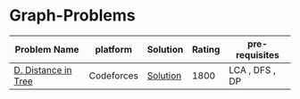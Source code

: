 # Graph-Problems
| Problem Name | platform  | Solution | Rating | pre-requisites |
|-------------|-----------|--------| --------|-------|
| [D. Distance in Tree](https://codeforces.com/contest/161/problem/D) |Codeforces | [Solution](Distance_in_Tree.cpp) | 1800|LCA , DFS , DP |

